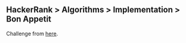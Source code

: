 ## HackerRank > Algorithms > Implementation > Bon Appetit

Challenge from [here](https://www.hackerrank.com/challenges/bon-appetit).


